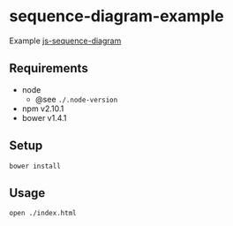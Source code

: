 sequence-diagram-example
====================

Example [js-sequence-diagram](https://github.com/bramp/js-sequence-diagrams)

## Requirements

- node
	- @see `./.node-version`
- npm v2.10.1
- bower v1.4.1

## Setup

	bower install

## Usage

	open ./index.html
